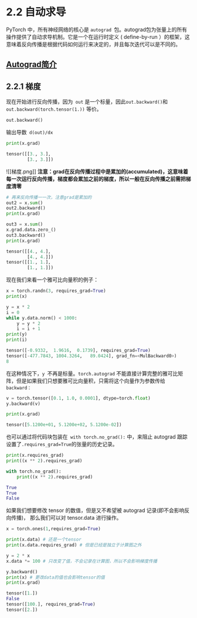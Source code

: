 # 2.2 自动求导

PyTorch 中，所有神经网络的核心是 `autograd `包。autograd包为张量上的所有操作提供了自动求导机制。它是一个在运行时定义 ( define-by-run ）的框架，这意味着反向传播是根据代码如何运行来决定的，并且每次迭代可以是不同的。
## [Autograd简介](https://pytorch.org/tutorials/beginner/blitz/autograd_tutorial.html#sphx-glr-beginner-blitz-autograd-tutorial-py)
## 2.2.1 梯度

现在开始进行反向传播，因为` out` 是一个标量，因此` out.backward() `和` out.backward(torch.tensor(1.))` 等价。

```python
out.backward()
```

输出导数` d(out)/dx`

```python
print(x.grad)
```
```python
tensor([[3., 3.],
        [3., 3.]])
```
![[梯度.png]]
**注意：grad在反向传播过程中是累加的(accumulated)，这意味着每一次运行反向传播，梯度都会累加之前的梯度，所以一般在反向传播之前需把梯度清零**

```python
# 再来反向传播⼀一次，注意grad是累加的
out2 = x.sum()
out2.backward()
print(x.grad)

out3 = x.sum()
x.grad.data.zero_()
out3.backward()
print(x.grad)
```
```python
tensor([[4., 4.],
        [4., 4.]])
tensor([[1., 1.],
        [1., 1.]])
```
现在我们来看一个雅可比向量积的例子：

```python
x = torch.randn(3, requires_grad=True)
print(x)

y = x * 2
i = 0
while y.data.norm() < 1000:
    y = y * 2
    i = i + 1
print(y)
print(i)
```
```python
tensor([-0.9332,  1.9616,  0.1739], requires_grad=True)
tensor([-477.7843, 1004.3264,   89.0424], grad_fn=<MulBackward0>)
8
```

在这种情况下，`y `不再是标量。`torch.autograd` 不能直接计算完整的雅可比矩阵，但是如果我们只想要雅可比向量积，只需将这个向量作为参数传给 `backward：`

```python
v = torch.tensor([0.1, 1.0, 0.0001], dtype=torch.float)
y.backward(v)

print(x.grad)
```
```python
tensor([5.1200e+01, 5.1200e+02, 5.1200e-02])
```

也可以通过将代码块包装在` with torch.no_grad():` 中，来阻止 autograd 跟踪设置了` .requires_grad=True `的张量的历史记录。

```python
print(x.requires_grad)
print((x ** 2).requires_grad)

with torch.no_grad():
    print((x ** 2).requires_grad)
```
```python
True
True
False
```

如果我们想要修改 tensor 的数值，但是又不希望被 autograd 记录(即不会影响反向传播)， 那么我们可以对 tensor.data 进行操作。

```python
x = torch.ones(1,requires_grad=True)

print(x.data) # 还是一个tensor
print(x.data.requires_grad) # 但是已经是独立于计算图之外

y = 2 * x
x.data *= 100 # 只改变了值，不会记录在计算图，所以不会影响梯度传播

y.backward()
print(x) # 更改data的值也会影响tensor的值 
print(x.grad)
```
```python
tensor([1.])
False
tensor([100.], requires_grad=True)
tensor([2.])
```